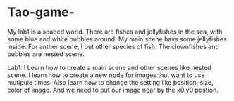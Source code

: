 # Tao-game-
My lab1 is a seabed world. There are fishes and jellyfishes in the sea, with some blue and white bubbles around. My main scene havs some jellyfishes inside. For anther scene, I put other species of fish. The clownfishes and bubbles are nested scene.

Lab1: I Learn how to create a main scene and other scenes like nested scene. I learn how to create a new node for images that want to use mutipule times. 
Also learn how to change the setting like position, size, color of image. And we need to put our image near by the x0,y0 postion.